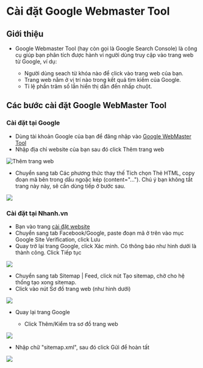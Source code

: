# Cài đặt Google Webmaster Tool

## Giới thiệu

* Google Webmaster Tool (hay còn gọi là Google Search Console) là công cụ giúp bạn phân tích được hành vi người dùng truy cập vào trang web từ Google, ví dụ:

  * Người dùng seach từ khóa nào để click vào trang web của bạn.
  * Trang web nằm ở vị trí nào trong kết quả tìm kiếm của Google.
  * Tỉ lệ phần trăm số lần hiển thị dẫn đến nhấp chuột.

## Các bước cài đặt Google WebMaster Tool

### Cài đặt tại Google

* Dùng tài khoản Google của bạn để đăng nhập vào [Google WebMaster Tool](https://www.google.com/webmasters/tools/home?hl=vi)
* Nhập địa chỉ website của bạn sau đó click Thêm trang web

![Thêm trang web](https://raw.githubusercontent.com/nhanhapi/manual/master/docs/website/img/tich-hop-google-webmaster.png)

* Chuyển sang tab Các phương thức thay thế
Tích chọn Thẻ HTML, copy đoạn mã bên trong dấu ngoặc kép (content="..."). Chú ý bạn không tắt trang này này, sẽ cần dùng tiếp ở bước sau.

![](https://raw.githubusercontent.com/nhanhapi/manual/master/docs/website/img/tich-hop-google-webmaster1.png)

### Cài đặt tại Nhanh.vn

* Bạn vào trang [cài đặt website](https://nhanh.vn/website/content/config)
* Chuyển sang tab Facebook/Google, paste đoạn mã ở trên vào mục Google Site Verification, click Lưu
* Quay trở lại trang Google, click Xác minh. Có thông báo như hình dưới là thành công. Click Tiếp tục

![](https://raw.githubusercontent.com/nhanhapi/manual/master/docs/website/img/tich-hop-google-webmaster2.png)

* Chuyển sang tab Sitemap | Feed, click nút Tạo sitemap, chờ cho hệ thống tạo xong sitemap.
* Click vào nút Sơ đồ trang web (như hình dưới)

![](https://raw.githubusercontent.com/nhanhapi/manual/master/docs/website/img/tich-hop-google-webmaster3.png)

* Quay lại trang Google

  * Click Thêm/Kiểm tra sơ đồ trang web

![](https://raw.githubusercontent.com/nhanhapi/manual/master/docs/website/img/tich-hop-google-webmaster4.png)

  * Nhập chữ "sitemap.xml", sau đó click Gửi để hoàn tất

![](https://raw.githubusercontent.com/nhanhapi/manual/master/docs/website/img/tich-hop-google-webmaster5.png)
